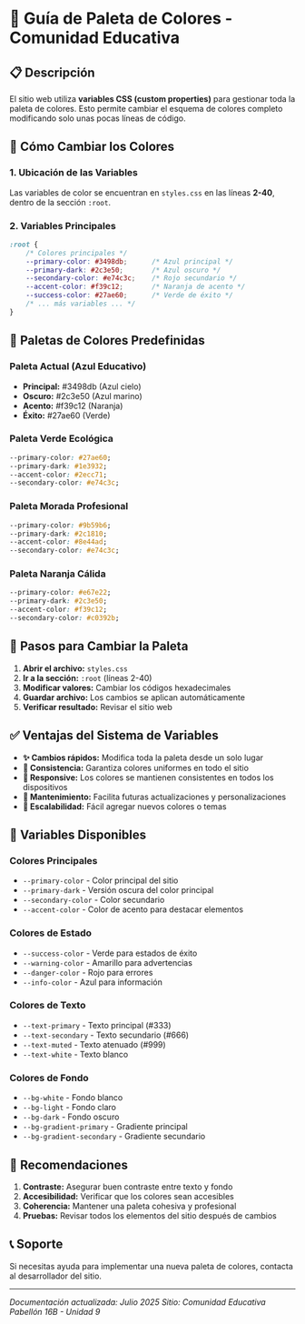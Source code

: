 # 🎨 Guía de Paleta de Colores - Comunidad Educativa

## 📋 Descripción

El sitio web utiliza **variables CSS (custom properties)** para gestionar toda la paleta de colores. Esto permite cambiar el esquema de colores completo modificando solo unas pocas líneas de código.

## 🔧 Cómo Cambiar los Colores

### 1. Ubicación de las Variables
Las variables de color se encuentran en `styles.css` en las líneas **2-40**, dentro de la sección `:root`.

### 2. Variables Principales
```css
:root {
    /* Colores principales */
    --primary-color: #3498db;      /* Azul principal */
    --primary-dark: #2c3e50;       /* Azul oscuro */
    --secondary-color: #e74c3c;    /* Rojo secundario */
    --accent-color: #f39c12;       /* Naranja de acento */
    --success-color: #27ae60;      /* Verde de éxito */
    /* ... más variables ... */
}
```

## 🎨 Paletas de Colores Predefinidas

### Paleta Actual (Azul Educativo)
- **Principal:** #3498db (Azul cielo)
- **Oscuro:** #2c3e50 (Azul marino)
- **Acento:** #f39c12 (Naranja)
- **Éxito:** #27ae60 (Verde)

### Paleta Verde Ecológica
```css
--primary-color: #27ae60;
--primary-dark: #1e3932;
--accent-color: #2ecc71;
--secondary-color: #e74c3c;
```

### Paleta Morada Profesional
```css
--primary-color: #9b59b6;
--primary-dark: #2c1810;
--accent-color: #8e44ad;
--secondary-color: #e74c3c;
```

### Paleta Naranja Cálida
```css
--primary-color: #e67e22;
--primary-dark: #2c3e50;
--accent-color: #f39c12;
--secondary-color: #c0392b;
```

## 🚀 Pasos para Cambiar la Paleta

1. **Abrir el archivo:** `styles.css`
2. **Ir a la sección:** `:root` (líneas 2-40)
3. **Modificar valores:** Cambiar los códigos hexadecimales
4. **Guardar archivo:** Los cambios se aplican automáticamente
5. **Verificar resultado:** Revisar el sitio web

## ✅ Ventajas del Sistema de Variables

- **✨ Cambios rápidos:** Modifica toda la paleta desde un solo lugar
- **🔄 Consistencia:** Garantiza colores uniformes en todo el sitio
- **📱 Responsive:** Los colores se mantienen consistentes en todos los dispositivos
- **🎯 Mantenimiento:** Facilita futuras actualizaciones y personalizaciones
- **🔧 Escalabilidad:** Fácil agregar nuevos colores o temas

## 📝 Variables Disponibles

### Colores Principales
- `--primary-color` - Color principal del sitio
- `--primary-dark` - Versión oscura del color principal
- `--secondary-color` - Color secundario
- `--accent-color` - Color de acento para destacar elementos

### Colores de Estado
- `--success-color` - Verde para estados de éxito
- `--warning-color` - Amarillo para advertencias
- `--danger-color` - Rojo para errores
- `--info-color` - Azul para información

### Colores de Texto
- `--text-primary` - Texto principal (#333)
- `--text-secondary` - Texto secundario (#666)
- `--text-muted` - Texto atenuado (#999)
- `--text-white` - Texto blanco

### Colores de Fondo
- `--bg-white` - Fondo blanco
- `--bg-light` - Fondo claro
- `--bg-dark` - Fondo oscuro
- `--bg-gradient-primary` - Gradiente principal
- `--bg-gradient-secondary` - Gradiente secundario

## 🎯 Recomendaciones

1. **Contraste:** Asegurar buen contraste entre texto y fondo
2. **Accesibilidad:** Verificar que los colores sean accesibles
3. **Coherencia:** Mantener una paleta cohesiva y profesional
4. **Pruebas:** Revisar todos los elementos del sitio después de cambios

## 📞 Soporte

Si necesitas ayuda para implementar una nueva paleta de colores, contacta al desarrollador del sitio.

---
*Documentación actualizada: Julio 2025*
*Sitio: Comunidad Educativa Pabellón 16B - Unidad 9*
